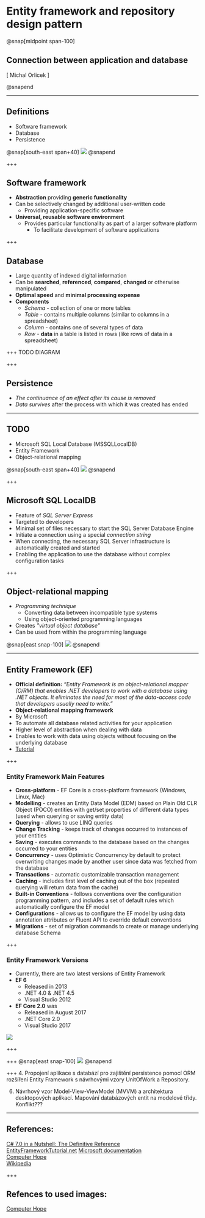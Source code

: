 ﻿# Entity framework and repository design pattern

@snap[midpoint span-100]
## Connection between application and database

<div class="right">
[ Michal Orlicek <xorlic00@stud.fit.vutbr.cz> ]
</div>

@snapend

---
## Definitions
* Software framework 
* Database
* Persistence

@snap[south-east span+40]
![](/Lectures/Assets/img/MagnifyingGlass.png)
@snapend

+++
## Software framework
* **Abstraction** providing **generic functionality**
* Can be selectively changed by additional user-written code
  * Providing application-specific software
* **Universal, reusable software environment**
  * Provides particular functionality as part of a larger software platform
    * To facilitate development of software applications

+++
## Database
* Large quantity of indexed digital information
* Can be **searched**, **referenced**, **compared**, **changed** or otherwise manipulated
* **Optimal speed** and **minimal processing expense**
* **Components**
  * *Schema* - collection of one or more tables
  * *Table* - contains multiple columns (similar to columns in a spreadsheet)
  * *Column* - contains one of several types of data
  * *Row* - **data** in a table is listed in rows (like rows of data in a spreadsheet)


+++
TODO DIAGRAM

+++
## Persistence
* *The continuance of an effect after its cause is removed*
* *Data survives* after the process with which it was created has ended

---
## TODO
* Microsoft SQL Local Database (MSSQLLocalDB)
* Entity Framework
* Object-relational mapping

@snap[south-east span+40]
![](/Lectures/Assets/img/MagnifyingGlass.png)
@snapend

+++

## Microsoft SQL LocalDB
* Feature of *SQL Server Express*
* Targeted to developers
* Minimal set of files necessary to start the SQL Server Database Engine
* Initiate a connection using a special *connection string*
* When connecting, the necessary SQL Server infrastructure is automatically created and started
* Enabling the application to use the database without complex configuration tasks

+++ 
## Object-relational mapping
* *Programming technique*
  * Converting data between incompatible type systems 
  * Using object-oriented programming languages
* Creates *"virtual object database"*
* Can be used from within the programming language

@snap[east snap-100]
![](/Lectures/Lecture04/Assets/img/ORM.jpg)
@snapend


---
## Entity Framework (EF)
* **Official definition:** *“Entity Framework is an object-relational mapper (O/RM) that enables .NET developers to work with a database using .NET objects. It eliminates the need for most of the data-access code that developers usually need to write.”*
* **Object-relational mapping framework**
* By Microsoft
* To automate all database related activities for your application
* Higher level of abstraction when dealing with data
* Enables to work with data using objects without focusing on the underlying database
* [Tutorial](http://www.entityframeworktutorial.net)

+++ 
### Entity Framework Main Features
* **Cross-platform** - EF Core is a cross-platform framework (Windows, Linux, Mac)
* **Modelling** - creates an Entity Data Model (EDM) based on Plain Old CLR Object (POCO) entities with get/set properties of different data types (used when querying or saving entity data)
* **Querying** - allows to use LINQ queries
* **Change Tracking** - keeps track of changes occurred to instances of your entities 
* **Saving** - executes commands to the database based on the changes occurred to your entities 
* **Concurrency** - uses Optimistic Concurrency by default to protect overwriting changes made by another user since data was fetched from the database
* **Transactions** - automatic customizable transaction management
* **Caching** - includes first level of caching out of the box (repeated querying will return data from the cache)
* **Built-in Conventions** - follows conventions over the configuration programming pattern, and includes a set of default rules which automatically configure the EF model
* **Configurations** - allows us to configure the EF model by using data annotation attributes or Fluent API to override default conventions
* **Migrations** - set of migration commands to create or manage underlying database Schema

+++ 
### Entity Framework Versions
* Currently, there are two latest versions of Entity Framework
* **EF 6** 
  * Released in 2013 
  * .NET 4.0 & .NET 4.5
  * Visual Studio 2012
* **EF Core 2.0** was 
  * Released in August 2017
  * .NET Core 2.0
  * Visual Studio 2017

![](/Lectures/Lecture04/Assets/img/EFversions.png)

+++
   



+++
@snap[east snap-100]
![](/Lectures/Lecture04/Assets/img/database.jpg)
@snapend







+++
4. Propojení aplikace s databází pro zajištění persistence pomocí ORM rozšíření Entity Framework
 s návrhovými vzory UnitOfWork a Repository.

6. Návrhový vzor Model-View-ViewModel (MVVM) a architektura desktopových aplikací. 
Mapování databázových entit na modelové třídy. Konflikt???

---
## References:
[C# 7.0 in a Nutshell: The Definitive Reference](https://www.amazon.com/C-7-0-Nutshell-Definitive-Reference/dp/1491987650)  
[EntityFrameworkTutorial.net](http://www.entityframeworktutorial.net/)
[Microsoft documentation](https://docs.microsoft.com)  
[Computer Hope](https://www.computerhope.com)  
[Wikipedia](https://en.wikipedia.org)

+++
## Refences to used images:
[Computer Hope](https://www.computerhope.com)
